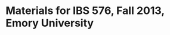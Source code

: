 Materials for IBS 576, Fall 2013, Emory University
==================================================
